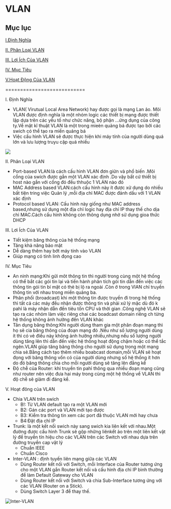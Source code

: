 # VLAN

## Mục lục

[I.Định Nghĩa](#1)

[II. Phân Loại VLAN](#2)

[III. Lơi Ích Của VLAN](#3)

[IV. Mục Tiêu](#3)

[V.Hoạt Động Của VLAN](#4)

 ===========================

<a name ="1"></a>
I. Định Nghĩa
- VLAN( Virutual Local Area Network) hay được gọi là mạng Lan ảo. Mõi VLAN được định nghĩa là một nhóm logic các thiết bị mạng được thiết lập dựa trên các yếu tố như chức năng, bộ phận ...ứng dụng của công ty.Về mặt kĩ thuật VLAN là một trong mieèn quảng bá được tạo bởi các swich có thể tạo ra miền quảng bá
- Việc cấu hình VLAN sẽ được thực hiện khi máy tính của người dùng quá lớn và lưu lượng truyu cập quá nhiều
<img src="https://imgur.com/OsIKLTN.jpg">

<a name ="2"></a>
II. Phân Loại VLAN

- Port-based VLAN:là cách cấu hình VLAN đơn giửn và phổ biến .Mõi cổng của swich được gắn một VLAN xác định .Do vậy bất cứ thiết bị host nào gắn với cổng đó đều thhuộc 1 VLAN nào đó 
- MAC Address based VLAN:cách cấu hình này ít được xử dụng do nhiều bất tiện tring việc Quản lý ,mỗi địa chỉ MAC được đánh dấu với 1 VLAN xác định
- Protocol based VLAN: Cấu hình này giống như MAC address based,nhưng sử dụng một địa chỉ logic hay địa chỉ IP thay thế cho dịa chỉ MAC.Cách cấu hình không còn thông dụng nhờ sử dụng gioa thức DHCP

<a name ="3"></a>
III. Lơi Ích Của VLAN
- Tiết kiệm băng thông của hệ thống mạng 
- Tăng khả năng bảo mật
- Dễ dàng thêm hay bớt máy tính vào VLAN
- Giúp mạng có tính linh đọng cao 

<a name ="4"></a>
IV. Mục Tiêu
- An ninh mạng:Khi gửi môt thông tin thì người trong cùng một hệ thống có thể bắt các gói tin lại và tiến hành phân tích gói tin dẫn đến việc các thông tin gói tin bí mật có thẻ bị lộ ra ngoài .Còn ở trong VlAN chỉ truyền thông tin với nhau trong miền quảng ba.
- Phân phối (broadcast) khi một thông tin được truyền đi trong hệ thống thì tất cả các máy đều nhận được thông tin và phải xử lý mặc dù đó k pahỉ là máy nhận dẫn đến tiêu tốn CPU và thời gian .Công nghệ VLAN sẽ tạo ra các nhóm làm việc riêng chai các boadcast domain riêng ch từng hệ thống không ảnh hưởng đến VLAN khác 
- Tân dụng băng thông:Khi người dùng tham gia một phân đoạn mạng thì họ sẽ cia băng thông của đoạn mạng đó .Nếu như số lượng người dùng ít thì có vẻ điều này không ảnh hưởng nhiều,nhưng nếu số lượng người dùng tăng lên thì dẫn đến việc hệ thống hoạt động chậm hoặc có thể tắc ngẽn.VLAN giúp tăng băng thông cho người sử dụng trong một mạng chia sẻ.Bằng cách tạo thêm nhiều boabcast domain,mỗi VLAN sẽ hoạt đọng với băng thông vốn có của người dùng nhưng số hệ thống ít hơn do đó băng thông chia cho mỗi người dùng sẽ tăng lên đắng kể
- Độ chễ của Router: khi truyền tin pahỉ thông qua nhiều đoạn mạng cũng như router nên việc đưa hai máy trong cùng một hệ thống về VLAN thì độ chễ sẽ giảm đi đáng kể.

<a name ="5"></a>
V. Hoạt đông của VLAN
- Chia VLAN trên swich
    - B!: Từ VLAN default tạo ra một VLAN mới 
    - B2: Gán các port và VLAN mới tạo được
    - B3: Kiểm tra thông tin xem các port đã thuộc VLAN mới hay chưa 
    - B4:Đặt địa chỉ IP
- Trunk: là một kết nối swich này sang swich kia liên kết với nhau.Một đường được cấu hình Trunk sẽ gộp những liênkết ảo trên một liên kết vật lý  để truyền tín hiệu cho các VLAN trên các Switch với nhau dựa trên đường truyền cap vật lý
    - Chuẩn IEEE
    - Chuẩn Cisco
- Inter-VLAN : định tuyến liên mạng giữa các VLAN 
    - Dùng Router kết nối với Switch, mỗi Interface của Router tương ứng cho một VLAN gắn Router kết nối và cấu hình địa chỉ IP bình thường để làm Default Gateway cho VLAN
    - Dùng Router kết nối với Switch và chia Sub-Interface tương ứng với các VLAN (Router on a Stick).
    - Dùng Switch Layer 3 để thay thế.

![Inter-VLAN](https://s8182.pcdn.co/wp-content/uploads/2014/07/070214_1824_InterVLANRo9.jpg)

